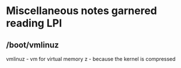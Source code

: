 Miscellaneous notes garnered reading LPI
========================================

/boot/vmlinuz
-------------
vmlinuz - vm for virtual memory
z - because the kernel is compressed
